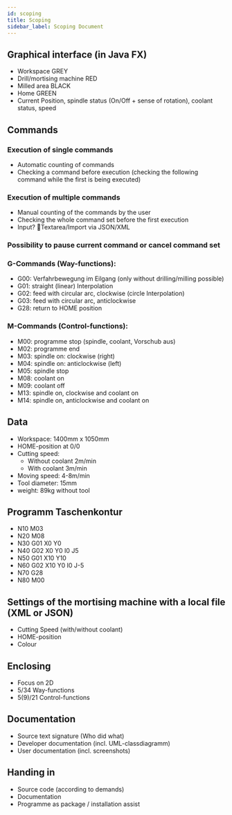 ```yaml
---
id: scoping
title: Scoping
sidebar_label: Scoping Document
---
```


## Graphical interface (in Java FX)

- Workspace GREY
- Drill/mortising machine RED
- Milled area BLACK
- Home GREEN
- Current Position, spindle status (On/Off + sense of rotation), coolant status, speed

## Commands

### Execution of single commands
  - Automatic counting of commands
  - Checking a command before execution (checking the following command while the first is being executed)
### Execution of multiple commands
  - Manual counting of the commands by the user
  - Checking the whole command set before the first execution
  - Input? Textarea/Import via JSON/XML
### Possibility to pause current command or cancel command set
### G-Commands (Way-functions):
  - G00: Verfahrbewegung im Eilgang (only without drilling/milling possible)
  - G01: straight (linear) Interpolation
  - G02: feed with circular arc, clockwise (circle Interpolation)
  - G03: feed with circular arc, anticlockwise
  - G28: return to HOME position
### M-Commands (Control-functions):
  - M00: programme stop (spindle, coolant, Vorschub aus)
  - M02: programme end
  - M03: spindle on: clockwise (right)
  - M04: spindle on: anticlockwise (left)
  - M05: spindle stop
  - M08: coolant on
  - M09: coolant off
  - M13: spindle on, clockwise and coolant on
  - M14: spindle on, anticlockwise and coolant on

## Data

- Workspace: 1400mm x 1050mm
- HOME-position at 0/0
- Cutting speed:
  - Without coolant 2m/min
  - With coolant 3m/min
- Moving speed: 4-8m/min
- Tool diameter: 15mm
- weight: 89kg without tool

## Programm Taschenkontur

- N10 M03
- N20 M08
- N30 G01 X0 Y0
- N40 G02 X0 Y0 I0 J5
- N50 G01 X10 Y10
- N60 G02 X10 Y0 I0 J-5
- N70 G28
- N80 M00

## Settings of the mortising machine with a local file (XML or JSON)

- Cutting Speed (with/without coolant)
- HOME-position
- Colour

## Enclosing

- Focus on 2D
- 5/34 Way-functions
- 5(9)/21 Control-functions

## Documentation

- Source text signature (Who did what)
- Developer documentation (incl. UML-classdiagramm)
- User documentation (incl. screenshots)

## Handing in

- Source code (according to demands)
- Documentation
- Programme as package / installation assist
